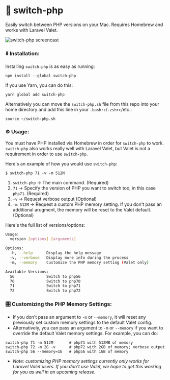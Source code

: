 # 🔀 switch-php

Easily switch between PHP versions on your Mac. Requires Homebrew and works with Laravel Valet.

![switch-php screencast](./switch-php.gif)


### ⬇️️️ Installation:

Installing `switch-php` is as easy as running:

```
npm install --global switch-php
```

If you use Yarn, you can do this:

```
yarn global add switch-php
```

Alternatively you can move the `switch-php.sh` file from this repo into your home directory and add this line in your `.bashrc`/`.zshrc`/etc.:

```
source ~/switch-php.sh
```


### ⚙ Usage:

You must have PHP installed via Homebrew in order for `switch-php` to work. `switch-php` also works really well with Laravel Valet, but Valet is not a requirement in order to use `switch-php`.

Here's an example of how you would use `switch-php`:

```
$ switch-php 71 -v -m 512M
```

1. `switch-php` -> The main command. (Required)
1. `71` -> Specify the version of PHP you want to switch too, in this case `php71`. (Required)
1. `-v` -> Request verbose output (Optional)
1. `-m 512M` -> Request a custom PHP memory setting. If you don't pass an additional arugment, the memory will be reset to the Valet default. (Optional)

Here's the full list of versions/options:

```bash
Usage:
  version [options] [arguments]

Options:
  -h, --help      Display the help message
  -v, --verbose   Display more info during the process
  -m, --memory    Customize the PHP memory setting (Valet only)

Available Versions:
  56              Switch to php56
  70              Switch to php70
  71              Switch to php71
  72              Switch to php72
```


### 🎛 Customizing the PHP Memory Settings:

- If you don't pass an argument to `-m` or `--memory`, it will reset any previously set custom memory settings to the default Valet config.
- Alternatively, you can pass an argument to `-m` or    `--memory` if you want to override the default Valet memory settings. For example, you can do:

```
switch-php 71 -m 512M       # php71 with 512MB of memory
switch-php 72 -m 2G -v      # php72 with 2GB of memory; verbose output
switch-php 56 --memory=1G   # php56 with 1GB of memory
```

- *Note: customizing PHP memory settings currently only works for Laravel Valet users. If you don't use Valet, we hope to get this working for you as well in an upcoming release.*